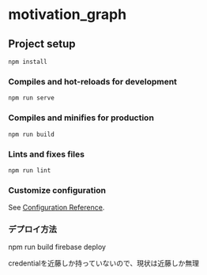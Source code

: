 # motivation_graph

## Project setup
```
npm install
```

### Compiles and hot-reloads for development
```
npm run serve
```

### Compiles and minifies for production
```
npm run build
```

### Lints and fixes files
```
npm run lint
```

### Customize configuration
See [Configuration Reference](https://cli.vuejs.org/config/).

### デプロイ方法
npm run build
firebase deploy

credentialを近藤しか持っていないので、現状は近藤しか無理
